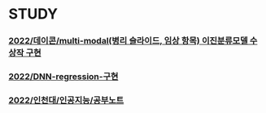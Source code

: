 # STUDY

### [2022/데이콘/multi-modal(병리 슬라이드, 임상 항목) 이진분류모델 수상작 구현](https://github.com/leeminjae007/STUDY/blob/main/multi-modal(%EB%B3%91%EB%A6%AC%20%EC%8A%AC%EB%9D%BC%EC%9D%B4%EB%93%9C%2C%20%EC%9E%84%EC%83%81%20%ED%95%AD%EB%AA%A9)%20%EC%9D%B4%EC%A7%84%EB%B6%84%EB%A5%98%EB%AA%A8%EB%8D%B8%20%EC%88%98%EC%83%81%EC%9E%91%20%EA%B3%B5%EB%B6%80%EC%9A%A9.ipynb)

### [2022/DNN-regression-구현](https://github.com/leeminjae007/STUDY/blob/main/DNN-regression-study.ipynb)

### [2022/인천대/인공지능/공부노트](https://github.com/leeminjae007/STUDY/blob/main/2022%20Artificial%20Intelligence%20NoteBook.ipynb)
